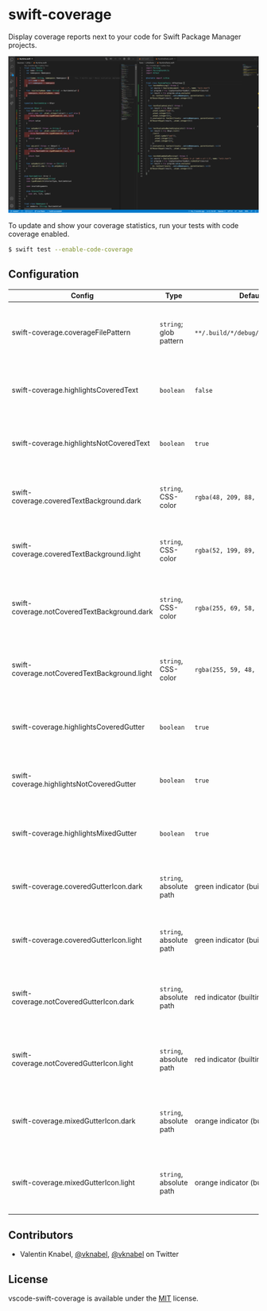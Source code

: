 # swift-coverage

Display coverage reports next to your code for Swift Package Manager projects.

![](./assets/docs/example.png)

To update and show your coverage statistics, run your tests with code coverage enabled.

```bash
$ swift test --enable-code-coverage
```

## Configuration

| Config                                        | Type                    | Default                            | Description                                                             |
| --------------------------------------------- | ----------------------- | ---------------------------------- | ----------------------------------------------------------------------- |
| swift-coverage.coverageFilePattern            | `string`; glob pattern  | `**/.build/*/debug/codecov/*.json` | The pattern where to find the llvm-codecov JSON-reports.                |
| swift-coverage.highlightsCoveredText          | `boolean`               | `false`                            | Wether code with coverage should have a higlighted background.          |
| swift-coverage.highlightsNotCoveredText       | `boolean`               | `true`                             | Wether code with no coverage should have a higlighted background.       |
| swift-coverage.coveredTextBackground.dark     | `string`, CSS-color     | `rgba(48, 209, 88, 0.25)`          | The brackground color used to highlight code with coverage.             |
| swift-coverage.coveredTextBackground.light    | `string`, CSS-color     | `rgba(52, 199, 89, 0.25)`          | The brackground color used to highlight code with coverage.             |
| swift-coverage.notCoveredTextBackground.dark  | `string`, CSS-color     | `rgba(255, 69, 58, 0.25)`          | The brackground color used to highlight code with no coverage.          |
| swift-coverage.notCoveredTextBackground.light | `string`, CSS-color     | `rgba(255, 59, 48, 0.25)`          | The brackground color used to highlight code with no coverage.          |
| swift-coverage.highlightsCoveredGutter        | `boolean`               | `true`                             | Wether lines with coverage should have a highlight-gutter.              |
| swift-coverage.highlightsNotCoveredGutter     | `boolean`               | `true`                             | Wether lines with no coverage should have a highlight-gutter.           |
| swift-coverage.highlightsMixedGutter          | `boolean`               | `true`                             | Wether lines with mixed coverage should have a highlight-gutter.        |
| swift-coverage.coveredGutterIcon.dark         | `string`, absolute path | green indicator (builtin)          | The path to the gutter-icon used to highlight code with coverage.       |
| swift-coverage.coveredGutterIcon.light        | `string`, absolute path | green indicator (builtin)          | The path to the gutter-icon used to highlight code with coverage.       |
| swift-coverage.notCoveredGutterIcon.dark      | `string`, absolute path | red indicator (builtin)            | The path to the gutter-icon used to highlight code without coverage.    |
| swift-coverage.notCoveredGutterIcon.light     | `string`, absolute path | red indicator (builtin)            | The path to the gutter-icon used to highlight code without coverage.    |
| swift-coverage.mixedGutterIcon.dark           | `string`, absolute path | orange indicator (builtin)         | The path to the gutter-icon used to highlight code with mixed coverage. |
| swift-coverage.mixedGutterIcon.light          | `string`, absolute path | orange indicator (builtin)         | The path to the gutter-icon used to highlight code with mixed coverage. |

## Contributors

- Valentin Knabel, [@vknabel](https://github.com/vknabel), [@vknabel](https://twitter.com/vknabel) on Twitter

## License

vscode-swift-coverage is available under the [MIT](./LICENSE) license.
